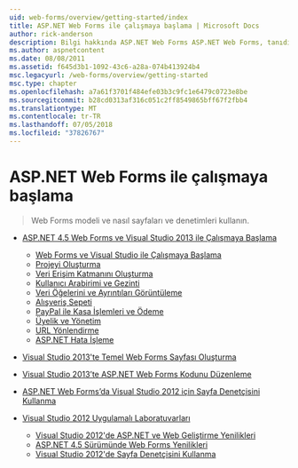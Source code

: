 ```yaml
---
uid: web-forms/overview/getting-started/index
title: ASP.NET Web Forms ile çalışmaya başlama | Microsoft Docs
author: rick-anderson
description: Bilgi hakkında ASP.NET Web Forms ASP.NET Web Forms, tanıdık bir Sürükle ve bırak, olay odaklı modeli kullanarak dinamik build Web siteleri olanak tanır. Bir tasarım yüzeyi ve hund...
ms.author: aspnetcontent
ms.date: 08/08/2011
ms.assetid: f645d3b1-1092-43c6-a28a-074b413924b4
msc.legacyurl: /web-forms/overview/getting-started
msc.type: chapter
ms.openlocfilehash: a7a61f3701f484efe03b3c9fc1e6479c0723e8be
ms.sourcegitcommit: b28cd0313af316c051c2ff8549865bff67f2fbb4
ms.translationtype: MT
ms.contentlocale: tr-TR
ms.lasthandoff: 07/05/2018
ms.locfileid: "37826767"
---
```

<a name="getting-started-with-aspnet-web-forms"></a>ASP.NET Web Forms ile çalışmaya başlama
====================
> Web Forms modeli ve nasıl sayfaları ve denetimleri kullanın.


- [ASP.NET 4.5 Web Forms ve Visual Studio 2013 ile Çalışmaya Başlama](getting-started-with-aspnet-45-web-forms/index.md)

    - [Web Forms ve Visual Studio ile Çalışmaya Başlama](getting-started-with-aspnet-45-web-forms/introduction-and-overview.md)
    - [Projeyi Oluşturma](getting-started-with-aspnet-45-web-forms/create-the-project.md)
    - [Veri Erişim Katmanını Oluşturma](getting-started-with-aspnet-45-web-forms/create_the_data_access_layer.md)
    - [Kullanıcı Arabirimi ve Gezinti](getting-started-with-aspnet-45-web-forms/ui_and_navigation.md)
    - [Veri Öğelerini ve Ayrıntıları Görüntüleme](getting-started-with-aspnet-45-web-forms/display_data_items_and_details.md)
    - [Alışveriş Sepeti](getting-started-with-aspnet-45-web-forms/shopping-cart.md)
    - [PayPal ile Kasa İşlemleri ve Ödeme](getting-started-with-aspnet-45-web-forms/checkout-and-payment-with-paypal.md)
    - [Üyelik ve Yönetim](getting-started-with-aspnet-45-web-forms/membership-and-administration.md)
    - [URL Yönlendirme](getting-started-with-aspnet-45-web-forms/url-routing.md)
    - [ASP.NET Hata İşleme](getting-started-with-aspnet-45-web-forms/aspnet-error-handling.md)
- [Visual Studio 2013'te Temel Web Forms Sayfası Oluşturma](creating-a-basic-web-forms-page.md)
- [Visual Studio 2013’te ASP.NET Web Forms Kodunu Düzenleme](code-editing-in-web-forms-pages.md)
- [ASP.NET Web Forms’da Visual Studio 2012 için Sayfa Denetçisini Kullanma](using-page-inspector-in-a-visual-studio-11-beta-web-forms-project.md)
- [Visual Studio 2012 Uygulamalı Laboratuvarları](hands-on-labs/index.md)

    - [Visual Studio 2012'de ASP.NET ve Web Geliştirme Yenilikleri](hands-on-labs/whats-new-in-aspnet-and-web-development-in-visual-studio-2012.md)
    - [ASP.NET 4.5 Sürümünde Web Forms Yenilikleri](hands-on-labs/whats-new-in-web-forms-in-aspnet-45.md)
    - [Visual Studio 2012'de Sayfa Denetçisini Kullanma](hands-on-labs/using-page-inspector-in-visual-studio-2012.md)
